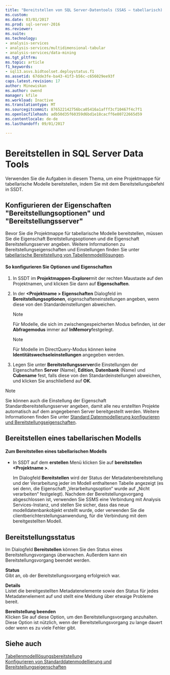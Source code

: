 ```yaml
---
title: "Bereitstellen von SQL Server-Datentools (SSAS – tabellarisch) | Microsoft Docs"
ms.custom: 
ms.date: 03/01/2017
ms.prod: sql-server-2016
ms.reviewer: 
ms.suite: 
ms.technology:
- analysis-services
- analysis-services/multidimensional-tabular
- analysis-services/data-mining
ms.tgt_pltfrm: 
ms.topic: article
f1_keywords:
- sql13.asvs.bidtoolset.deploystatus.f1
ms.assetid: 67dde3fe-ba43-41f3-b56c-c656029ee93f
caps.latest.revision: 17
author: Minewiskan
ms.author: owend
manager: kfile
ms.workload: Inactive
ms.translationtype: MT
ms.sourcegitcommit: 876522142756bca05416a1afff3cf10467f4c7f1
ms.openlocfilehash: adb50d35f60359d6bd1e18cacff6e80722665d59
ms.contentlocale: de-de
ms.lasthandoff: 09/01/2017

---
```

# <a name="deploy-from-sql-server-data-tools"></a>Bereitstellen in SQL Server Data Tools
  Verwenden Sie die Aufgaben in diesem Thema, um eine Projektmappe für tabellarische Modelle bereitstellen, indem Sie mit dem Bereitstellungsbefehl in SSDT.  
  
##  <a name="bkmk_deploy"></a> Konfigurieren der Eigenschaften "Bereitstellungsoptionen" und "Bereitstellungsserver"  
 Bevor Sie die Projektmappe für tabellarische Modelle bereitstellen, müssen Sie die Eigenschaft Bereitstellungsoptionen und die Eigenschaft Bereitstellungsserver angeben. Weitere Informationen zu Bereitstellungseigenschaften und Einstellungen finden Sie unter [tabellarische Bereitstellung von Tabellenmodelllösungen](../../analysis-services/tabular-models/tabular-model-solution-deployment-ssas-tabular.md).  
  
#### <a name="to-configure-options-and-properties"></a>So konfigurieren Sie Optionen und Eigenschaften  
  
1.  In SSDT im **Projektmappen-Explorer**mit der rechten Maustaste auf den Projektnamen, und klicken Sie dann auf **Eigenschaften**.  
  
2.  In der  **\<Projektname > Eigenschaften** Dialogfeld im **Bereitstellungsoptionen**, eigenschafteneinstellungen angeben, wenn diese von den Standardeinstellungen abweichen.  
  
    > [!NOTE]  
    >  Für Modelle, die sich im zwischengespeicherten Modus befinden, ist der **Abfragemodus** immer auf **InMemory**festgelegt.  
  
    > [!NOTE]  
    >  Für Modelle im DirectQuery-Modus können keine **Identitätswechseleinstellungen** angegeben werden.  
  
3.  Legen Sie unter **Bereitstellungsserver**die Einstellungen der Eigenschaften **Server** (Name), **Edition**, **Datenbank** (Name) und **Cubename** fest, falls diese von den Standardeinstellungen abweichen, und klicken Sie anschließend auf **OK**.  
  
> [!NOTE]  
>  Sie können auch die Einstellung der Eigenschaft Standardbereitstellungsserver angeben, damit alle neu erstellten Projekte automatisch auf dem angegebenen Server bereitgestellt werden. Weitere Informationen finden Sie unter [Standard Datenmodellierung konfigurieren und Bereitstellungseigenschaften](../../analysis-services/tabular-models/configure-default-data-modeling-and-deployment-properties-ssas-tabular.md).  
  
##  <a name="bkmk_deploy_proc"></a>Bereitstellen eines tabellarischen Modells  
  
#### <a name="to-deploy-a-tabular-model"></a>Zum Bereitstellen eines tabellarischen Modells
  
-   In SSDT auf dem **erstellen** Menü klicken Sie auf **bereitstellen \<Projektname >**.  
  
     Im Dialogfeld **Bereitstellen** wird der Status der Metadatenbereitstellung und der Verarbeitung jeder im Modell enthaltenen Tabelle angezeigt (es sei denn, die Eigenschaft „Verarbeitungsoption“ wurde auf „Nicht verarbeiten“ festgelegt). Nachdem der Bereitstellungsvorgang abgeschlossen ist, verwenden Sie SSMS eine Verbindung mit Analysis Services-Instanz, und stellen Sie sicher, dass das neue modelldatenbankobjekt erstellt wurde, oder verwenden Sie die clientberichterstellungsanwendung, für die Verbindung mit dem bereitgestellten Modell.  
  
##  <a name="bkmk_deploy_status"></a> Bereitstellungsstatus  
 Im Dialogfeld **Bereitstellen** können Sie den Status eines Bereitstellungsvorgangs überwachen. Außerdem kann ein Bereitstellungsvorgang beendet werden.  
  
 **Status**  
 Gibt an, ob der Bereitstellungsvorgang erfolgreich war.  
  
 **Details**  
 Listet die bereitgestellten Metadatenelemente sowie den Status für jedes Metadatenelement auf und stellt eine Meldung über etwaige Probleme bereit.  
  
 **Bereitstellung beenden**  
 Klicken Sie auf diese Option, um den Bereitstellungsvorgang anzuhalten. Diese Option ist nützlich, wenn der Bereitstellungsvorgang zu lange dauert oder wenn es zu viele Fehler gibt.  
  
## <a name="see-also"></a>Siehe auch  
 [Tabellenmodelllösungsbereitstellung](../../analysis-services/tabular-models/tabular-model-solution-deployment-ssas-tabular.md)   
 [Konfigurieren von Standarddatenmodellierung und Bereitstellungseigenschaften](../../analysis-services/tabular-models/configure-default-data-modeling-and-deployment-properties-ssas-tabular.md)  
  
  

